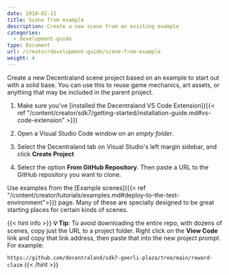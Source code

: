 ```yaml
---
date: 2018-02-11
title: Scene from example
description: Create a new scene from an existing example
categories:
  - development-guide
type: Document
url: /creator/development-guide/scene-from-example
weight: 4
---
```


Create a new Decentraland scene project based on an example to start out with a solid base. You can use this to reuse game mechanics, art assets, or anything that may be included in the parent project.

1. Make sure you've [installed the Decentraland VS Code Extension]({{< ref "/content/creator/sdk7/getting-started/installation-guide.md#vs-code-extension" >}})

2. Open a Visual Studio Code window on an _empty folder_.
3. Select the Decentraland tab on Visual Studio's left margin sidebar, and click **Create Project**
4. Select the option **From GitHub Repository**. Then paste a URL to the GitHub repository you want to clone.

Use examples from the [Example scenes]({{< ref "/content/creator/tutorials/examples.md#deploy-to-the-test-environment">}}) page. Many of these are specially designed to be great starting places for certain kinds of scenes.

{{< hint info >}}
**💡 Tip**: To avoid downloading the entire repo, with dozens of scenes, copy just the URL to a project folder. Right click on the **View Code** link and copy that link address, then paste that into the new project prompt. For example:

`https://github.com/decentraland/sdk7-goerli-plaza/tree/main/reward-claim`
{{< /hint >}}
